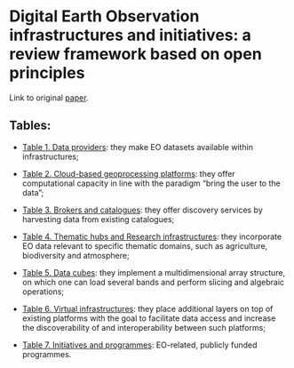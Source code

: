 # Digital Earth Observation infrastructures and initiatives: a review framework based on open principles

Link to original [paper](https://isprs-archives.copernicus.org/articles/XLVIII-4-W7-2023/33/2023/).

## Tables:

* [Table 1. Data providers](https://github.com/madi/FOSS4G2023_Prizren_Kosovo/blob/main/Table1_Data_Providers.md): they make EO datasets available within
    infrastructures;

* [Table 2. Cloud-based geoprocessing platforms](https://github.com/madi/FOSS4G2023_Prizren_Kosovo/blob/main/Table2_Cloud-based_geo-processing_platforms.md): they offer computational capacity in line with the paradigm “bring the user to the data”;

* [Table 3. Brokers and catalogues](https://github.com/madi/FOSS4G2023_Prizren_Kosovo/blob/main/Table3_Brokers_and_catalogues.md): they offer discovery services by harvesting data from existing catalogues;

* [Table 4. Thematic hubs and Research infrastructures](https://github.com/madi/FOSS4G2023_Prizren_Kosovo/blob/main/Table4_Thematic_hubs_and_Research_infrastructures.md): they incorporate EO data relevant to specific thematic domains, such as agriculture, biodiversity and atmosphere;

* [Table 5. Data cubes](https://github.com/madi/FOSS4G2023_Prizren_Kosovo/blob/main/Table5_Data_cubes.md): they implement a multidimensional array structure, on which one can load several bands and perform slicing and algebraic operations;

* [Table 6. Virtual infrastructures](https://github.com/madi/FOSS4G2023_Prizren_Kosovo/blob/main/Table6_Virtual_infrastructures.md): they place additional layers on top of existing platforms with the goal to facilitate data access and increase the discoverability of and interoperability between such platforms;

* [Table 7. Initiatives and programmes](): EO-related, publicly funded programmes.
